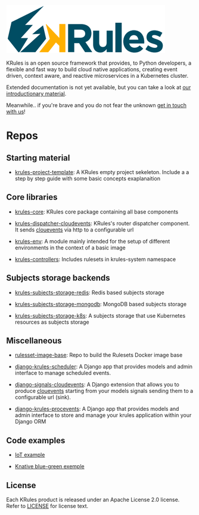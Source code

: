 ![](.support/krules_ext_logo.png)

KRules is an open source framework that provides, to Python developers, a flexible and fast way to build cloud native applications, 
creating event driven, context aware, and reactive microservices in a Kubernetes cluster.

Extended documentation is not yet available, but you can take a look at [our introductionary material](https://intro.krules.io).

Meanwhile.. if you're brave and you do not fear the unknown [get in touch with us](mailto:info@airspot.tech)! 

# Repos

## Starting material

- [krules-project-template](https://github.com/airspot-dev/krules-project-template): A KRules empty project sekeleton. Include a a step by step guide with some basic concepts exaplanaition

## Core libraries

- [krules-core](https://github.com/airspot-dev/krules-core): KRules core package containing all base components

- [krules-dispatcher-cloudevents](https://github.com/airspot-dev/krules-dispatcher-cloudevents): KRules's router dispatcher component.
It sends [clouevents](https://cloudevents.io/) via http to a configurable url

- [krules-env](https://github.com/airspot-dev/krules-env): A module mainly intended for the setup of different environments in the context of a basic image

- [krules-controllers](https://github.com/airspot-dev/krules-controllers): Includes rulesets in krules-system namespace

## Subjects storage backends

- [krules-subjects-storage-redis](https://github.com/airspot-dev/krules-subjects-storage-redis): Redis based subjects storage

- [krules-subjects-storage-mongodb](https://github.com/airspot-dev/krules-subjects-storage-mongodb): MongoDB based subjects storage

- [krules-subjects-storage-k8s](https://github.com/airspot-dev/krules-subjects-storage-k8s): A subjects storage that use Kubernetes resources as subjects storage 

## Miscellaneous

- [rulesset-image-base](https://github.com/airspot-dev/rulesset-image-base): Repo to build the Rulesets Docker image base 

- [django-krules-scheduler](https://github.com/airspot-dev/django-krules-scheduler): A Django app that provides models and admin interface to manage scheduled events.

- [django-signals-cloudevents](https://github.com/airspot-dev/django-signals-cloudevents): A Django extension that allows you to produce [clouevents](https://cloudevents.io/) starting from your models signals sending them to a configurable url (sink).

- [django-krules-procevents](https://github.com/airspot-dev/django-krules-procevents): A Django app that provides models and admin interface to store and manage your krules application within your Django ORM

## Code examples

- [IoT example](https://github.com/airspot-dev/iot-demo)

- [Knative blue-green exemple](https://github.com/airspot-dev/knative-bluegreen-demo)

## License

Each KRules product is released under an Apache License 2.0 license. Refer to [LICENSE](LICENSE) for license text.

